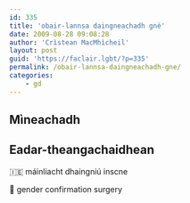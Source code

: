 ```yaml
---
id: 335
title: 'obair-lannsa daingneachadh gnè'
date: 2009-08-28 09:08:28
author: 'Crìstean MacMhìcheil'
layout: post
guid: 'https://faclair.lgbt/?p=335'
permalink: /obair-lannsa-daingneachadh-gne/
categories:
    - gd
---
```


## Mìneachadh

## Eadar-theangachaidhean

&#x1f1ee;&#x1f1ea; máinliacht dhaingniú inscne

&#x1f3f4;&#xe0067;&#xe0062;&#xe0065;&#xe006e;&#xe0067;&#xe007f; gender confirmation surgery